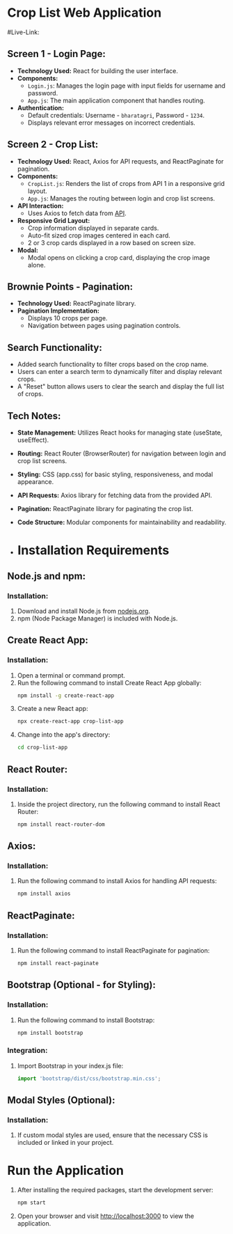 # Crop List Web Application

#Live-Link: 

## Screen 1 - Login Page:

- **Technology Used:** React for building the user interface.
- **Components:**
  - `Login.js`: Manages the login page with input fields for username and password.
  - `App.js`: The main application component that handles routing.
- **Authentication:**
  - Default credentials: Username - `bharatagri`, Password - `1234`.
  - Displays relevant error messages on incorrect credentials.

## Screen 2 - Crop List:

- **Technology Used:** React, Axios for API requests, and ReactPaginate for pagination.
- **Components:**
  - `CropList.js`: Renders the list of crops from API 1 in a responsive grid layout.
  - `App.js`: Manages the routing between login and crop list screens.
- **API Interaction:**
  - Uses Axios to fetch data from [API](https://api-cache-test.leanagri.com/pop/pop_list/en/64/pop_list.json).
- **Responsive Grid Layout:**
  - Crop information displayed in separate cards.
  - Auto-fit sized crop images centered in each card.
  - 2 or 3 crop cards displayed in a row based on screen size.
- **Modal:**
  - Modal opens on clicking a crop card, displaying the crop image alone.

## Brownie Points - Pagination:

- **Technology Used:** ReactPaginate library.
- **Pagination Implementation:**
  - Displays 10 crops per page.
  - Navigation between pages using pagination controls.

## Search Functionality:

- Added search functionality to filter crops based on the crop name.
- Users can enter a search term to dynamically filter and display relevant crops.
- A "Reset" button allows users to clear the search and display the full list of crops.

## Tech Notes:

- **State Management:** Utilizes React hooks for managing state (useState, useEffect).
- **Routing:** React Router (BrowserRouter) for navigation between login and crop list screens.
- **Styling:** CSS (app.css) for basic styling, responsiveness, and modal appearance.
- **API Requests:** Axios library for fetching data from the provided API.
- **Pagination:** ReactPaginate library for paginating the crop list.
- **Code Structure:** Modular components for maintainability and readability.

- # Installation Requirements

## Node.js and npm:

### Installation:
1. Download and install Node.js from [nodejs.org](https://nodejs.org/).
2. npm (Node Package Manager) is included with Node.js.

## Create React App:

### Installation:
1. Open a terminal or command prompt.
2. Run the following command to install Create React App globally:
    ```bash
    npm install -g create-react-app
    ```
3. Create a new React app:
    ```bash
    npx create-react-app crop-list-app
    ```
4. Change into the app's directory:
    ```bash
    cd crop-list-app
    ```

## React Router:

### Installation:
1. Inside the project directory, run the following command to install React Router:
    ```bash
    npm install react-router-dom
    ```

## Axios:

### Installation:
1. Run the following command to install Axios for handling API requests:
    ```bash
    npm install axios
    ```

## ReactPaginate:

### Installation:
1. Run the following command to install ReactPaginate for pagination:
    ```bash
    npm install react-paginate
    ```

## Bootstrap (Optional - for Styling):

### Installation:
1. Run the following command to install Bootstrap:
    ```bash
    npm install bootstrap
    ```
   
### Integration:
1. Import Bootstrap in your index.js file:
    ```jsx
    import 'bootstrap/dist/css/bootstrap.min.css';
    ```

## Modal Styles (Optional):

### Installation:
1. If custom modal styles are used, ensure that the necessary CSS is included or linked in your project.

# Run the Application

1. After installing the required packages, start the development server:
    ```bash
    npm start
    ```
2. Open your browser and visit [http://localhost:3000](http://localhost:3000) to view the application.

